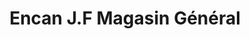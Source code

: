 ---
title: "Encan J.F Magasin Général"
url: /shawinigan/encan-j-f-magasin-general/
shop: general
---